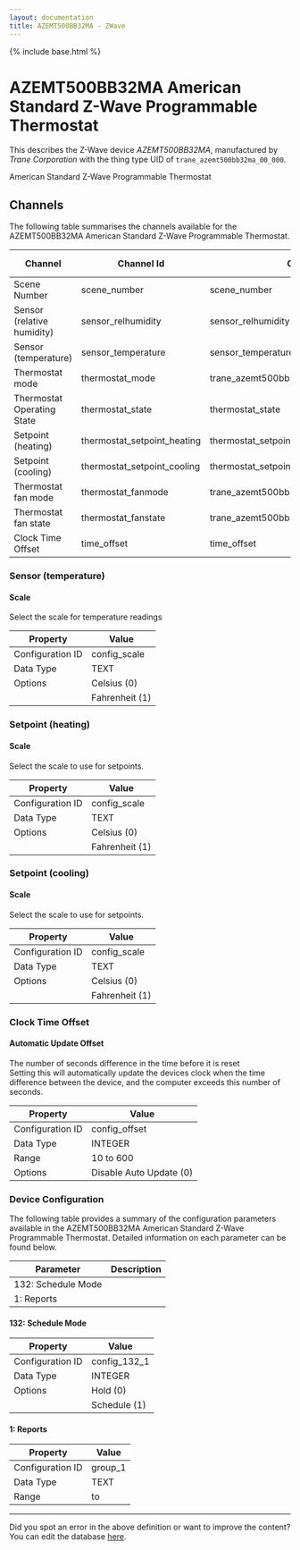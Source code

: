 ```yaml
---
layout: documentation
title: AZEMT500BB32MA - ZWave
---
```


{% include base.html %}

# AZEMT500BB32MA American Standard Z-Wave Programmable Thermostat

This describes the Z-Wave device *AZEMT500BB32MA*, manufactured by *Trane Corporation* with the thing type UID of ```trane_azemt500bb32ma_00_000```. 

American Standard Z-Wave Programmable Thermostat


## Channels
The following table summarises the channels available for the AZEMT500BB32MA American Standard Z-Wave Programmable Thermostat.

| Channel | Channel Id | Channel Type UID | Category | Item Type |
|---------|------------|------------------|----------|-----------|
| Scene Number | scene_number | scene_number |  | Number |
| Sensor (relative humidity) | sensor_relhumidity | sensor_relhumidity | Humidity | Number |
| Sensor (temperature) | sensor_temperature | sensor_temperature | Temperature | Number |
| Thermostat mode | thermostat_mode | trane_azemt500bb32ma_00_000_thermostat_mode | Temperature | Number |
| Thermostat Operating State | thermostat_state | thermostat_state | Temperature | Number |
| Setpoint (heating) | thermostat_setpoint_heating | thermostat_setpoint | Temperature | Number |
| Setpoint (cooling) | thermostat_setpoint_cooling | thermostat_setpoint | Temperature | Number |
| Thermostat fan mode | thermostat_fanmode | trane_azemt500bb32ma_00_000_thermostat_fanmode | Temperature | Number |
| Thermostat fan state | thermostat_fanstate | trane_azemt500bb32ma_00_000_thermostat_fanstate | Temperature | Number |
| Clock Time Offset | time_offset | time_offset | Temperature | Number |


### Sensor (temperature)

#### Scale

Select the scale for temperature readings


| Property         | Value    |
|------------------|----------|
| Configuration ID | config_scale |
| Data Type        | TEXT || Default Value | 0 |
| Options | Celsius (0) |
|  | Fahrenheit (1) |


### Setpoint (heating)

#### Scale

Select the scale to use for setpoints.


| Property         | Value    |
|------------------|----------|
| Configuration ID | config_scale |
| Data Type        | TEXT || Default Value | 0 |
| Options | Celsius (0) |
|  | Fahrenheit (1) |


### Setpoint (cooling)

#### Scale

Select the scale to use for setpoints.


| Property         | Value    |
|------------------|----------|
| Configuration ID | config_scale |
| Data Type        | TEXT || Default Value | 0 |
| Options | Celsius (0) |
|  | Fahrenheit (1) |


### Clock Time Offset

#### Automatic Update Offset

The number of seconds difference in the time before it is reset  
Setting this will automatically update the devices clock when the time difference between the device, and the computer exceeds this number of seconds.


| Property         | Value    |
|------------------|----------|
| Configuration ID | config_offset |
| Data Type        | INTEGER |
| Range | 10 to 600 || Default Value | 60 |
| Options | Disable Auto Update (0) |


### Device Configuration
The following table provides a summary of the configuration parameters available in the AZEMT500BB32MA American Standard Z-Wave Programmable Thermostat.
Detailed information on each parameter can be found below.

| Parameter   | Description |
|-------------|-------------|
| 132: Schedule Mode |  |
| 1: Reports |  |


#### 132: Schedule Mode


| Property         | Value    |
|------------------|----------|
| Configuration ID | config_132_1 |
| Data Type        | INTEGER || Default Value | 0 |
| Options | Hold (0) |
|  | Schedule (1) |


#### 1: Reports


| Property         | Value    |
|------------------|----------|
| Configuration ID | group_1 |
| Data Type        | TEXT |
| Range |  to  |


---

Did you spot an error in the above definition or want to improve the content?
You can edit the database [here](http://www.cd-jackson.com/index.php/zwave/zwave-device-database/zwave-device-list/devicesummary/572).
